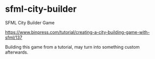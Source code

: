 # sfml-city-builder

SFML City Builder Game

https://www.binpress.com/tutorial/creating-a-city-building-game-with-sfml/137

Building this game from a tutorial, may turn into something custom afterwards.



